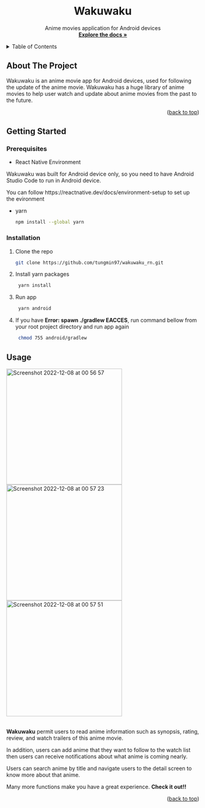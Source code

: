 <!-- PROJECT LOGO -->
<br />
<div align="center">
  <a href="https://github.com/tungmin97/wakuwaku_rn">
  </a>

<h1 align="center">Wakuwaku</h1>
  <p align="center">
    Anime movies application for Android devices
    <br />
    <a href="https://github.com/tungmin97/wakuwaku_rn"><strong>Explore the docs »</strong></a>
  </p>

</div>

<!-- TABLE OF CONTENTS -->

<details>
  <summary>Table of Contents</summary>
  <ol>
    <li>
      <a href="#about-the-project">About The Project</a>
    </li>
    <li>
      <a href="#getting-started">Getting Started</a>
      <ul>
        <li><a href="#prerequisites">Prerequisites</a></li>
        <li><a href="#installation">Installation</a></li>
      </ul>
    </li>
    <li><a href="#usage">Usage</a></li>
  </ol>
</details>

<!-- ABOUT THE PROJECT -->

## About The Project

Wakuwaku is an anime movie app for Android devices, used for following the update of the anime movie. Wakuwaku has a huge library of anime movies to help user watch and update about anime movies from the past to the future.

<p align="right">(<a href="#readme-top">back to top</a>)</p>

<!-- GETTING STARTED -->

## Getting Started

### Prerequisites

* React Native Environment

<p>Wakuwaku was built for Android device only, so you need to have Android Studio Code to run in Android device.</p>

<p>You can follow https://reactnative.dev/docs/environment-setup to set up the evironment</p>

* yarn

  ```sh
  npm install --global yarn
  ```

### Installation

1. Clone the repo

   ```sh
   git clone https://github.com/tungmin97/wakuwaku_rn.git
   ```

3. Install yarn packages
   ```sh
    yarn install
   ```
4. Run app
   ```sh
    yarn android
   ```
5. If you have <b>Error: spawn ./gradlew EACCES</b>, run command bellow from your root project directory and run app again
   ```sh
    chmod 755 android/gradlew 
   ```
   
## Usage

<div flex="row">
<img width="302" alt="Screenshot 2022-12-08 at 00 56 57" src="https://user-images.githubusercontent.com/111112709/206266991-c34b659b-84d7-425d-bac1-370f6dcb4313.png">
<img width="302" alt="Screenshot 2022-12-08 at 00 57 23" src="https://user-images.githubusercontent.com/111112709/206267002-6641c5f8-4217-456c-84f2-280430183c4e.png">
<img width="302" alt="Screenshot 2022-12-08 at 00 57 51" src="https://user-images.githubusercontent.com/111112709/206267015-a2a4e8f4-30d3-42b1-be94-90c2dcacb56a.png">
</div>
</br>
<p><b>Wakuwaku</b> permit users to read anime information such as synopsis, rating, review, and watch trailers of this anime movie.</p>
<p>In addition, users can add anime that they want to follow to the watch list then users can receive notifications about what anime is coming nearly.</p>
<p>Users can search anime by title and navigate users to the detail screen to know more about that anime.</p>
<p>Many more functions make you have a great experience. <b>Check it out!!</b></p>

<p align="right">(<a href="#readme-top">back to top</a>)</p>

   
